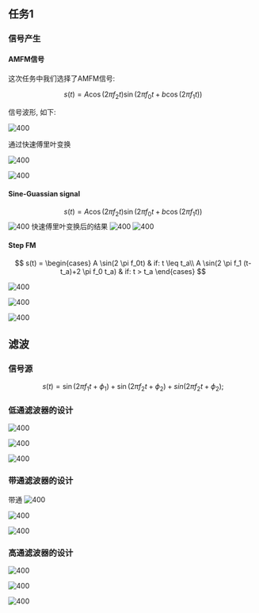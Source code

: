 
## 任务1

### 信号产生

#### AMFM信号

这次任务中我们选择了AMFM信号:

$$
s(t) = A \cos(2 \pi f_2 t) \sin(2 \pi f_0 t + b \cos(2 \pi f_1 t))
$$

信号波形, 如下:

![400](Picture/Sig.jpg)

通过快速傅里叶变换

![400](Picture/FftAMFMSig.jpg)

![400](Picture/TFAMFMSig.jpg)

#### Sine-Guassian signal 
$$
s(t) = A \cos(2 \pi f_2 t) \sin(2 \pi f_0 t + b \cos(2 \pi f_1 t))
$$
![400](Picture/Sine_Gassian_sig.jpg)
快速傅里叶变换后的结果
![400](Picture/FftSiGaSig.jpg)
![400](Picture/TFSiGaSig.jpg)

####  Step FM
$$
s(t) = 
\begin{cases}
A \sin(2 \pi f_0t) & if: t \leq t_a\\
A \sin(2 \pi f_1 (t-t_a)+2 \pi f_0 t_a) & if: t > t_a
\end{cases}
$$

![400](Picture/StepFM_sig.jpg)

![400](Picture/StepFMSig.jpg)

![400](Picture/TFStFMSig.jpg)



## 滤波
### 信号源
$$
s(t)= \sin(2 \pi f_1 t + \phi_1) + \sin(2 \pi f_2 t + \phi_2)+
    sin(2 \pi f_2 t + \phi_2);
$$

### 低通滤波器的设计
![400](Picture/LowpassDesign.jpg)

![400](Picture/LowpassfftSig.jpg)

![400](Picture/LowpassSig.jpg)
### 带通滤波器的设计
带通
![400](Picture/BandpassDesign.jpg)

![400](Picture/BandpassfftSig.jpg)

![400](Picture/BandpassSig.jpg)

### 高通滤波器的设计
![400](Picture/HighpassDesign.jpg)

![400](Picture/HighpassfftSig.jpg)

![400](Picture/HighpassSig.jpg)
